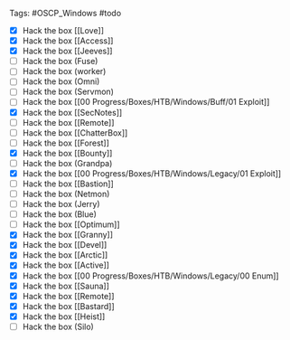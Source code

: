 Tags: #OSCP_Windows #todo 
- [x]  Hack the box [[Love]]
- [x]   Hack the box [[Access]]
- [x]  Hack the box [[Jeeves]]
- [ ]  Hack the box (Fuse)
- [ ]  Hack the box (worker)
- [ ]  Hack the box (Omni)
- [ ]  Hack the box (Servmon)
- [ ]  Hack the box [[00 Progress/Boxes/HTB/Windows/Buff/01 Exploit]]
- [x]  Hack the box [[SecNotes]]
- [ ]  Hack the box [[Remote]]
- [ ]  Hack the box [[ChatterBox]]
- [ ]  Hack the box [[Forest]]
- [x]  Hack the box [[Bounty]]
- [ ]  Hack the box (Grandpa)
- [x]  Hack the box [[00 Progress/Boxes/HTB/Windows/Legacy/01 Exploit]]
- [ ]  Hack the box [[Bastion]]
- [ ]  Hack the box (Netmon)
- [ ]  Hack the box (Jerry)
- [ ]  Hack the box (Blue)
- [ ]  Hack the box [[Optimum]]
- [x]  Hack the box [[Granny]]
- [x]  Hack the box [[Devel]]
- [x]  Hack the box [[Arctic]]
- [x]  Hack the box [[Active]]
- [x]  Hack the box [[00 Progress/Boxes/HTB/Windows/Legacy/00 Enum]]
- [x]  Hack the box [[Sauna]]
- [x]  Hack the box [[Remote]]
- [x]  Hack the box [[Bastard]]
- [x]  Hack the box [[Heist]]
- [ ]  Hack the box (Silo)